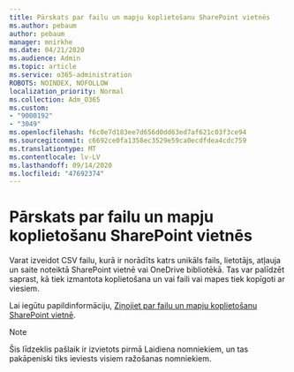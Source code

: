 ```yaml
---
title: Pārskats par failu un mapju koplietošanu SharePoint vietnēs
ms.author: pebaum
author: pebaum
manager: mnirkhe
ms.date: 04/21/2020
ms.audience: Admin
ms.topic: article
ms.service: o365-administration
ROBOTS: NOINDEX, NOFOLLOW
localization_priority: Normal
ms.collection: Adm_O365
ms.custom:
- "9000192"
- "3049"
ms.openlocfilehash: f6c0e7d183ee7d656d0dd63ed7af621c03f3ce94
ms.sourcegitcommit: c6692ce0fa1358ec3529e59ca0ecdfdea4cdc759
ms.translationtype: MT
ms.contentlocale: lv-LV
ms.lasthandoff: 09/14/2020
ms.locfileid: "47692374"
---
```

# <a name="report-on-file-and-folder-sharing-in-sharepoint-sites"></a>Pārskats par failu un mapju koplietošanu SharePoint vietnēs

Varat izveidot CSV failu, kurā ir norādīts katrs unikāls fails, lietotājs, atļauja un saite noteiktā SharePoint vietnē vai OneDrive bibliotēkā. Tas var palīdzēt saprast, kā tiek izmantota koplietošana un vai faili vai mapes tiek kopīgoti ar viesiem.

Lai iegūtu papildinformāciju, [Ziņojiet par failu un mapju koplietošanu SharePoint vietnē](https://docs.microsoft.com/sharepoint/sharing-reports).

> [!NOTE]
> Šis līdzeklis pašlaik ir izvietots pirmā Laidiena nomniekiem, un tas pakāpeniski tiks ieviests visiem ražošanas nomniekiem.